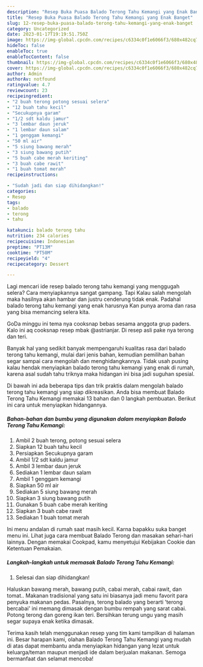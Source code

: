 ```yaml
---
description: "Resep Buka Puasa Balado Terong Tahu Kemangi yang Enak Banget"
title: "Resep Buka Puasa Balado Terong Tahu Kemangi yang Enak Banget"
slug: 12-resep-buka-puasa-balado-terong-tahu-kemangi-yang-enak-banget
category: Uncategorized
date: 2023-01-17T19:19:51.750Z
image: https://img-global.cpcdn.com/recipes/c6334c0f1e6066f3/680x482cq70/balado-terong-tahu-kemangi-foto-resep-utama.jpg
hideToc: false
enableToc: true
enableTocContent: false
thumbnail: https://img-global.cpcdn.com/recipes/c6334c0f1e6066f3/680x482cq70/balado-terong-tahu-kemangi-foto-resep-utama.jpg
cover: https://img-global.cpcdn.com/recipes/c6334c0f1e6066f3/680x482cq70/balado-terong-tahu-kemangi-foto-resep-utama.jpg
author: Admin
authorAv: notfound
ratingvalue: 4.7
reviewcount: 23
recipeingredient:
- "2 buah terong potong sesuai selera"
- "12 buah tahu kecil"
- "Secukupnya garam"
- "1/2 sdt kaldu jamur"
- "3 lembar daun jeruk"
- "1 lembar daun salam"
- "1 genggam kemangi"
- "50 ml air"
- "5 siung bawang merah"
- "3 siung bawang putih"
- "5 buah cabe merah keriting"
- "3 buah cabe rawit"
- "1 buah tomat merah"
recipeinstructions:

- "Sudah jadi dan siap dihidangkan!"
categories:
- Resep
tags:
- balado
- terong
- tahu

katakunci: balado terong tahu 
nutrition: 234 calories
recipecuisine: Indonesian
preptime: "PT13M"
cooktime: "PT50M"
recipeyield: "4"
recipecategory: Dessert

---
```



Lagi mencari ide resep balado terong tahu kemangi yang menggugah selera? Cara menyiapkannya sangat gampang. Tapi Kalau salah mengolah maka hasilnya akan hambar dan justru cenderung tidak enak. Padahal balado terong tahu kemangi yang enak harusnya Kan punya aroma dan rasa yang bisa memancing selera kita.


GoDa minggu ini tema nya cooksnap bebas sesama anggota grup paders. Kalo ini aq cooksnap resep mbak @astrianjar. Di resep asli pake nya terong dan teri.

Banyak hal yang sedikit banyak mempengaruhi kualitas rasa dari balado terong tahu kemangi, mulai dari jenis bahan, kemudian pemilihan bahan segar sampai cara mengolah dan menghidangkannya. Tidak usah pusing kalau hendak menyiapkan balado terong tahu kemangi yang enak di rumah, karena asal sudah tahu triknya maka hidangan ini bisa jadi suguhan spesial.


Di bawah ini ada beberapa tips dan trik praktis dalam mengolah balado terong tahu kemangi yang siap dikreasikan. Anda bisa membuat Balado Terong Tahu Kemangi memakai 13 bahan dan 0 langkah pembuatan. Berikut ini cara untuk menyiapkan hidangannya.

<!--inarticleads1-->

##### Bahan-bahan dan bumbu yang digunakan dalam menyiapkan Balado Terong Tahu Kemangi:

1. Ambil 2 buah terong, potong sesuai selera
1. Siapkan 12 buah tahu kecil
1. Persiapkan Secukupnya garam
1. Ambil 1/2 sdt kaldu jamur
1. Ambil 3 lembar daun jeruk
1. Sediakan 1 lembar daun salam
1. Ambil 1 genggam kemangi
1. Siapkan 50 ml air
1. Sediakan 5 siung bawang merah
1. Siapkan 3 siung bawang putih
1. Gunakan 5 buah cabe merah keriting
1. Siapkan 3 buah cabe rawit
1. Sediakan 1 buah tomat merah


Ini menu andalan di rumah saat masih kecil. Karna bapakku suka banget menu ini. Lihat juga cara membuat Balado Terong dan masakan sehari-hari lainnya. Dengan memakai Cookpad, kamu menyetujui Kebijakan Cookie dan Ketentuan Pemakaian. 

<!--inarticleads2-->

##### Langkah-langkah untuk memasak Balado Terong Tahu Kemangi:


1. Selesai dan siap dihidangkan!

Haluskan bawang merah, bawang putih, cabai merah, cabai rawit, dan tomat.. Makanan tradisional yang satu ini biasanya jadi menu favorit para penyuka makanan pedas. Pasalnya, terong balado yang berarti &#39;terong bercabai&#39; ini memang dimasak dengan bumbu rempah yang sarat cabai. Potong terong dan goreng ikan teri. Bersihkan terung ungu yang masih segar supaya enak ketika dimasak. 

Terima kasih telah menggunakan resep yang tim kami tampilkan di halaman ini. Besar harapan kami, olahan Balado Terong Tahu Kemangi yang mudah di atas dapat membantu anda menyiapkan hidangan yang lezat untuk keluarga/teman maupun menjadi ide dalam berjualan makanan. Semoga bermanfaat dan selamat mencoba!
